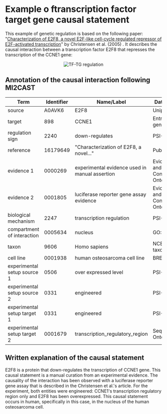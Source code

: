 #  Example o ftranscription factor target gene causal statement

This example of genetic regulation is based on the following paper: "[Characterization of E2F8, a novel E2F-like cell-cycle regulated repressor of E2F-activated transcription](https://doi.org/10.1093/nar/gki855)" by Christensen et al. (2005) . It describes the causal interaction between a transcription factor E2F8 that represses the transcription of the CCNE1 gene:

<p align="center">
  <img src="https://github.com/vtoure/MI2CAST/blob/master/images/tf-tg.svg" alt="TF-TG regulation"/>
</p>


## Annotation of the causal interaction following MI2CAST

| Term                         | Identifier | Name/Label                                     | Database                          |
|------------------------------|------------|------------------------------------------------|-----------------------------------|
| source                       | A0AVK6     | E2F8                                           | Uniprot                           |
| target                       | 898        | CCNE1                                          | Entrez gene                       |
| regulation sign              | 2240       | down-regulates                                 | PSI-MI                            |
| reference                    | 16179649   | "Characterization of E2F8, a novel..."         | Pubmed                            |
| evidence 1                   | 0000269    | experimental evidence used in manual assertion | Evidence and Conclusion Ontology  |
| evidence 2                   | 0001805    | luciferase reporter gene assay evidence        | Evidence and Conclusion Ontology  |
| biological mechanism         | 2247       | transcription regulation                       | PSI-MI                            |
| compartment of interaction   | 0005634    | nucleus                                        | GO:CC                             |
| taxon                        | 9606       | Homo sapiens                                   | NCBI taxonomy                     |
| cell line                    | 0001938    | human osteosarcoma cell line                   | BRENDA                            |
| experimental setup source 1  | 0506       | over expressed level                           | PSI-MI                            |
| experimental setup source 2  | 0331       | engineered                                     | PSI-MI                            |
| experimental setup target 1  | 0331       | engineered                                     | PSI-MI                            |
| experimental setup target 2  | 0001679    | transcription\_regulatory\_region              | Sequence Ontology                 |


## Written explanation of the causal statement
E2F8 is a protein that down-regulates the transcription of CCNE1 gene. This causal statement is a manual curation from an experimental evidence. The causality of the interaction has been observed with a luciferase reporter gene assay that is described in the Christensen et al.'s article. For the experiment, both entities were engineered: CCNE1's transcription regulatory region only and E2F8 has been overexpressed. This causal statement occurs in human, specifically in this case, in the nucleus of the human osteosarcoma cell.
